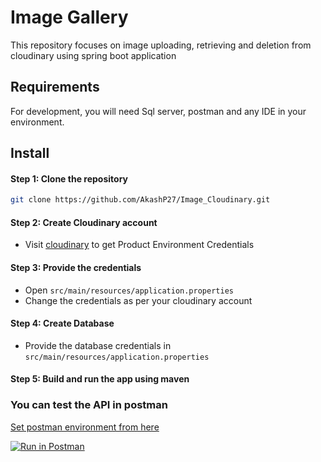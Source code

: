 # Image Gallery

This repository focuses on image uploading, retrieving and deletion from cloudinary using spring boot application

## Requirements

For development, you will need Sql server, postman and any IDE in your environment.

## Install

#### Step 1: Clone the repository

```bash
git clone https://github.com/AkashP27/Image_Cloudinary.git
```

#### Step 2: Create Cloudinary account

- Visit [cloudinary](https://cloudinary.com/) to get Product Environment Credentials

#### Step 3: Provide the credentials

- Open `src/main/resources/application.properties`
- Change the credentials as per your cloudinary account

#### Step 4: Create Database
- Provide the database credentials in `src/main/resources/application.properties`

#### Step 5: Build and run the app using maven

### You can test the API in postman

[Set postman environment from here](https://www.postman.com/akash-api/workspace/akash-public/environment/16112169-8686f9ff-90bd-4624-9292-e6dedb44f4bc?action=share&creator=16112169&active-environment=16112169-8686f9ff-90bd-4624-9292-e6dedb44f4bc)

[![Run in Postman](https://run.pstmn.io/button.svg)](https://app.getpostman.com/run-collection/16112169-3625b656-489d-471d-9191-77ae95d2c34a?action=collection%2Ffork&source=rip_markdown&collection-url=entityId%3D16112169-3625b656-489d-471d-9191-77ae95d2c34a%26entityType%3Dcollection%26workspaceId%3D9fe04cc0-53c6-4f02-842b-8fe10274477e)